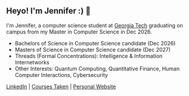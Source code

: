 ## Heyo! I'm Jennifer :) 👋

<!--
**jen051/jen051** is a ✨ _special_ ✨ repository because its `README.md` (this file) appears on your GitHub profile. -->
I'm Jennifer, a computer science student at <a href="https://www.gatech.edu/" target="_blank">Georgia Tech</a> graduating on campus from my Master in Computer Science in Dec 2026. 

- Bachelors of Science in Computer Science candidate (Dec 2026)
- Masters of Science in Computer Science candidate (Dec 2027)
- Threads (Formal Concentrations): Intelligence & Information Internetworks
- Other Interests: Quantum Computing, Quantitative Finance, Human Computer Interactions, Cybersecurity

[LinkedIn](https://www.linkedin.com/in/jenjiang5/) | [Courses Taken](https://github.com/jen051/jen051/blob/main/courses.md) | [Personal Website](https://jen051.github.io/)
